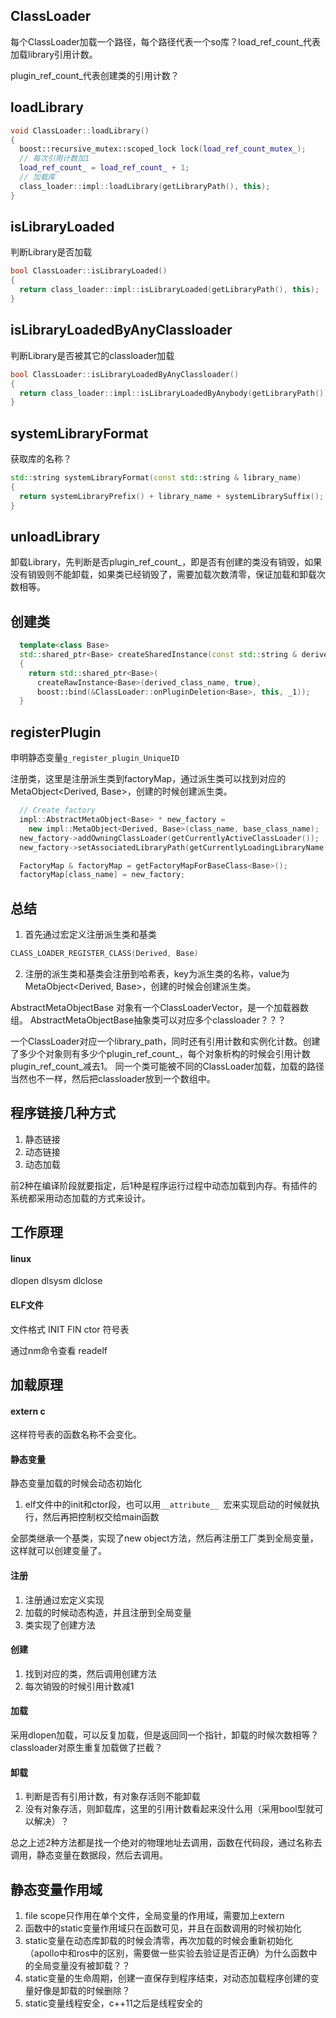 ## ClassLoader
每个ClassLoader加载一个路径，每个路径代表一个so库？load_ref_count_代表加载library引用计数。

plugin_ref_count_代表创建类的引用计数？

## loadLibrary
```c++
void ClassLoader::loadLibrary()
{
  boost::recursive_mutex::scoped_lock lock(load_ref_count_mutex_);
  // 每次引用计数加1
  load_ref_count_ = load_ref_count_ + 1;
  // 加载库
  class_loader::impl::loadLibrary(getLibraryPath(), this);
}
```

## isLibraryLoaded
判断Library是否加载

```c++
bool ClassLoader::isLibraryLoaded()
{
  return class_loader::impl::isLibraryLoaded(getLibraryPath(), this);
}
```

## isLibraryLoadedByAnyClassloader
判断Library是否被其它的classloader加载

```c++
bool ClassLoader::isLibraryLoadedByAnyClassloader()
{
  return class_loader::impl::isLibraryLoadedByAnybody(getLibraryPath());
}
```

## systemLibraryFormat
获取库的名称？

```c++
std::string systemLibraryFormat(const std::string & library_name)
{
  return systemLibraryPrefix() + library_name + systemLibrarySuffix();
}
```

## unloadLibrary

卸载Library，先判断是否plugin_ref_count_，即是否有创建的类没有销毁，如果没有销毁则不能卸载，如果类已经销毁了，需要加载次数清零，保证加载和卸载次数相等。


## 创建类
```c++
  template<class Base>
  std::shared_ptr<Base> createSharedInstance(const std::string & derived_class_name)
  {
    return std::shared_ptr<Base>(
      createRawInstance<Base>(derived_class_name, true),
      boost::bind(&ClassLoader::onPluginDeletion<Base>, this, _1));
  }
```


## registerPlugin
申明静态变量`g_register_plugin_UniqueID`

注册类，这里是注册派生类到factoryMap，通过派生类可以找到对应的MetaObject<Derived, Base>，创建的时候创建派生类。
```c++
  // Create factory
  impl::AbstractMetaObject<Base> * new_factory =
    new impl::MetaObject<Derived, Base>(class_name, base_class_name);
  new_factory->addOwningClassLoader(getCurrentlyActiveClassLoader());
  new_factory->setAssociatedLibraryPath(getCurrentlyLoadingLibraryName());

  FactoryMap & factoryMap = getFactoryMapForBaseClass<Base>();
  factoryMap[class_name] = new_factory;
```


## 总结
1. 首先通过宏定义注册派生类和基类
```c++
CLASS_LOADER_REGISTER_CLASS(Derived, Base)
```
2. 注册的派生类和基类会注册到哈希表，key为派生类的名称，value为MetaObject<Derived, Base>，创建的时候会创建派生类。

AbstractMetaObjectBase 对象有一个ClassLoaderVector，是一个加载器数组。 AbstractMetaObjectBase抽象类可以对应多个classloader？？？


一个ClassLoader对应一个library_path，同时还有引用计数和实例化计数。创建了多少个对象则有多少个plugin_ref_count_，每个对象析构的时候会引用计数plugin_ref_count_减去1。
同一个类可能被不同的ClassLoader加载，加载的路径当然也不一样，然后把classloader放到一个数组中。


## 程序链接几种方式
1. 静态链接
2. 动态链接
3. 动态加载

前2种在编译阶段就要指定，后1种是程序运行过程中动态加载到内存。有插件的系统都采用动态加载的方式来设计。


## 工作原理

#### linux
dlopen dlsysm dlclose

#### ELF文件
文件格式
INIT FIN
ctor
符号表

通过nm命令查看
readelf

## 加载原理

#### extern c
这样符号表的函数名称不会变化。

#### 静态变量
静态变量加载的时候会动态初始化
1. elf文件中的init和ctor段，也可以用`__attribute__ `宏来实现启动的时候就执行，然后再把控制权交给main函数

全部类继承一个基类，实现了new object方法，然后再注册工厂类到全局变量，这样就可以创建变量了。


#### 注册
1. 注册通过宏定义实现
2. 加载的时候动态构造，并且注册到全局变量
3. 类实现了创建方法

#### 创建
1. 找到对应的类，然后调用创建方法
2. 每次销毁的时候引用计数减1

#### 加载
采用dlopen加载，可以反复加载，但是返回同一个指针，卸载的时候次数相等？classloader对原生重复加载做了拦截？

#### 卸载
1. 判断是否有引用计数，有对象存活则不能卸载
2. 没有对象存活，则卸载库，这里的引用计数看起来没什么用（采用bool型就可以解决）？


总之上述2种方法都是找一个绝对的物理地址去调用，函数在代码段，通过名称去调用，静态变量在数据段，然后去调用。


## 静态变量作用域
1. file scope只作用在单个文件，全局变量的作用域，需要加上extern
2. 函数中的static变量作用域只在函数可见，并且在函数调用的时候初始化
3. static变量在动态库卸载的时候会清零，再次加载的时候会重新初始化 （apollo中和ros中的区别，需要做一些实验去验证是否正确）为什么函数中的全局变量没有被卸载？？
4. static变量的生命周期，创建一直保存到程序结束，对动态加载程序创建的变量好像是卸载的时候删除？
5. static变量线程安全，c++11之后是线程安全的

